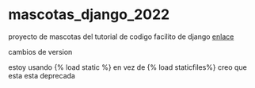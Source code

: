 # mascotas_django_2022

proyecto de mascotas del tutorial de codigo facilito de django [enlace ](https://www.youtube.com/watch?v=xJseXY2sup8&list=PLsRdPvQ2xMkH8c2BOnQ_O1KZ9lyyL_eGB&index=1)

cambios de version

estoy usando  {% load static %} en vez de {% load staticfiles%} creo que esta esta deprecada
